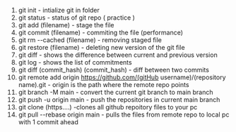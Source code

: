 1. git init - intialize git in folder
2. git status - status of git repo  ( practice )
3. git add (filename) - stage the file 
4. git commit (filename) - commiting the file (performance) 
6. git rm --cached (filename) - removing staged file
7. git restore (filename) - deleting new version of the git file
8. git diff - shows the difference between current and previous version
9. git log - shows the list of commitments
10. git diff (commit_hash) (commit_hash) - diff between two commits 
11. git remote add origin https://github.com/(gitHub username)/(repository name).git - origin is the path where the remote repo points
12. git branch -M main - convert the current git branch to main branch
13. git push -u origin main - push the repositories in current main branch
14. git clone (https....) -clones all github repoitory files to your pc
15. git pull --rebase origin main - pulls the files from remote repo to local pc with 1 commit ahead
